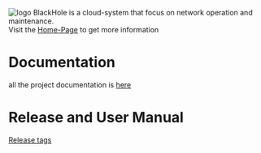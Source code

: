 ![logo](/uploads/ee341b93932ec34ebdc195dd44903537/logo.png)
BlackHole is a cloud-system that focus on network operation and maintenance.   
Visit the [Home-Page](http://code.huawei.com/IOD_TDM/Blackhole_network/wikis/home) to get more information  
# Documentation
all the project documentation is [here](http://code.huawei.com/IOD_TDM/Blackhole_network/tree/blackhole-network/doc)
# Release and User Manual
[Release tags](http://code.huawei.com/IOD_TDM/Blackhole_network/tags)



